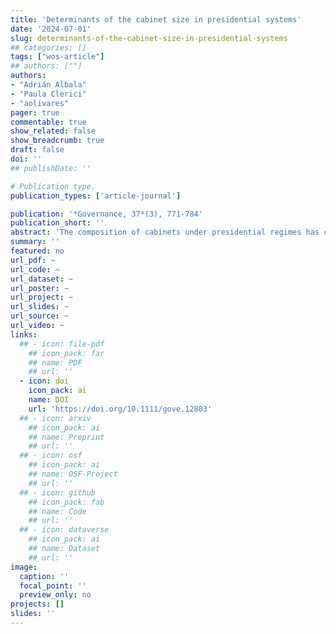 ```yaml
---
title: 'Determinants of the cabinet size in presidential systems'
date: '2024-07-01'
slug: determinants-of-the-cabinet-size-in-presidential-systems
## categories: []
tags: ["wos-article"]
## authors: [""]
authors:
- "Adrián Albala"
- "Paula Clerici"
- "aolivares"
pager: true
commentable: true
show_related: false
show_breadcrumb: true
draft: false
doi: ''
## publishDate: ''

# Publication type.
publication_types: ['article-journal']

publication: '*Governance, 37*(3), 771-784'
publication_short: ''
abstract: 'The composition of cabinets under presidential regimes has constituted one of the top topics of the litterature in political science in recent years. However, nothing has been said about the proper size of those cabinets. That is, why some cabinets are 37 ministers large when other is formed by just 13 members? We carry on a theory of cabinet size under presidential regimes, using insights from both parliamentarist and presidentialist literature. Our model is composed of five hypotheses relying on an original dataset of 161 observations across 19 presidential countries of the Americas. Our main finding is that the inclusion of independents and/or technocrats impacts significantly on lowering cabinets size.'
summary: ''
featured: no
url_pdf: ~
url_code: ~
url_dataset: ~
url_poster: ~
url_project: ~
url_slides: ~
url_source: ~
url_video: ~
links:
  ## - icon: file-pdf
    ## icon_pack: far
    ## name: PDF
    ## url: ''
  - icon: doi
    icon_pack: ai
    name: DOI
    url: 'https://doi.org/10.1111/gove.12803'
  ## - icon: arxiv
    ## icon_pack: ai
    ## name: Preprint
    ## url: ''
  ## - icon: osf
    ## icon_pack: ai
    ## name: OSF-Project
    ## url: ''
  ## - icon: github
    ## icon_pack: fab
    ## name: Code
    ## url: ''
  ## - icon: dataverse
    ## icon_pack: ai
    ## name: Dataset
    ## url: ''
image:
  caption: ''
  focal_point: ''
  preview_only: no
projects: []
slides: ''
---
```

